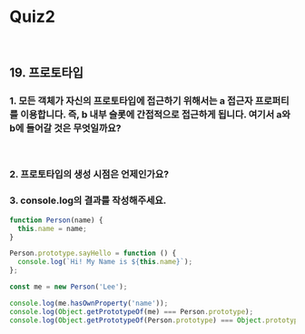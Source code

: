 # Quiz2

<br>

## 19. 프로토타입

### 1. 모든 객체가 자신의 프로토타입에 접근하기 위해서는 a 접근자 프로퍼티를 이용합니다. 즉, b 내부 슬롯에 간접적으로 접근하게 됩니다. 여기서 a와 b에 들어갈 것은 무엇일까요?

<br>

### 2. 프로토타입의 생성 시점은 언제인가요?

### 3. console.log의 결과를 작성해주세요.

```js
function Person(name) {
  this.name = name;
}

Person.prototype.sayHello = function () {
  console.log(`Hi! My Name is ${this.name}`);
};

const me = new Person('Lee');

console.log(me.hasOwnProperty('name'));
console.log(Object.getPrototypeOf(me) === Person.prototype);
console.log(Object.getPrototypeOf(Person.prototype) === Object.prototype);
```
